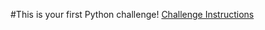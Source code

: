 #This is your first Python challenge!
[Challenge Instructions](https://github.com/fulleje/Practice/raw/master/pythonimport.docx)
